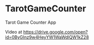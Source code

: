 # TarotGameCounter
Tarot Game Counter App

Video at https://drive.google.com/open?id=0ByGInz9w4HeyYW1WaWdlQW1kZ28
